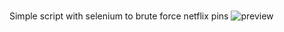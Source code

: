 #
Simple script with selenium to brute force netflix pins
![preview](https://raw.githubusercontent.com/biplobsd/OneClickRun/master/img/preview.gif)
